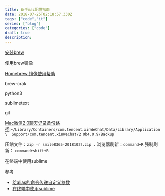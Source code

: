```yaml
---
title: 新手mac配置指南
date: 2018-07-25T02:18:57.330Z
tags: ["code","it"]
series: ["blog"]
categories: ["code"]
draft: true
description:
---
```


[安装brew](https://brew.sh/index_zh-cn)

使用brew镜像

[Homebrew 镜像使用帮助](https://mirrors.tuna.tsinghua.edu.cn/help/homebrew/)

brew-crak

python3

sublimetext

git



[Mac微信2.0聊天记录备份路径](https://www.zhihu.com/question/50022284):`~/Library/Containers/com.tencent.xinWeChat/Data/Library/Application\  Support/com.tencent.xinWeChat/2.0b4.0.9/Backup`

压缩文件：`zip -r smile8365-20181029.zip .`
浏览器刷新：`command+R`
强制刷新： `command+shift+R`

在终端中使用sublime


参考
- [给alias的命令传递自定义参数](https://blog.csdn.net/zhangxinrun/article/details/5709940)
- [在终端中使用sublime](https://www.jianshu.com/p/592a5ede266f)